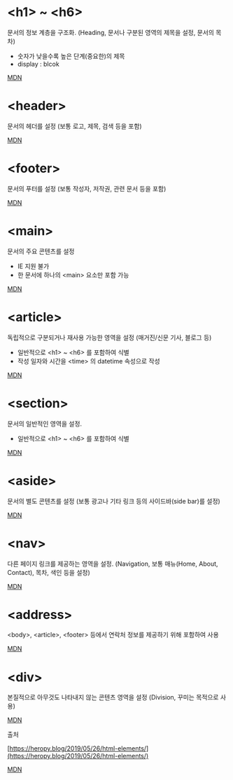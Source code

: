 # \<h1> ~ \<h6>
문서의 정보 계층을 구조화.
(Heading, 문서나 구분된 영역의 제목을 설정, 문서의 목차)
- 숫자가 낮을수록 높은 단계(중요한)의 제목
- display : blcok

[MDN](https://developer.mozilla.org/ko/docs/Web/HTML/Element/Heading_Elements)

# \<header>

문서의 헤더를 설정
(보통 로고, 제목, 검색 등을 포함)

[MDN](https://developer.mozilla.org/ko/docs/Web/HTML/Element/header)

# \<footer>

문서의 푸터를 설정
(보통 작성자, 저작권, 관련 문서 등을 포함)

[MDN](https://developer.mozilla.org/ko/docs/Web/HTML/Element/footer)

# \<main>
문서의 주요 콘텐츠를 설정
- IE 지원 불가
- 한 문서에 하나의 \<main> 요소만 포함 가능

[MDN](https://developer.mozilla.org/ko/docs/Web/HTML/Element/main)

# \<article>
독립적으로 구분되거나 재사용 가능한 영역을 설정
(매거진/신문 기사, 블로그 등)
- 일반적으로 \<h1> ~ \<h6> 를 포함하여 식별
- 작성 일자와 시간을 \<time> 의 datetime 속성으로 작성

[MDN](https://developer.mozilla.org/ko/docs/Web/HTML/Element/article)

# \<section>
문서의 일반적인 영역을 설정.
- 일반적으로 \<h1> ~ \<h6> 를 포함하여 식별

[MDN](https://developer.mozilla.org/ko/docs/Web/HTML/Element/section)

# \<aside>
문서의 별도 콘텐츠를 설정
(보통 광고나 기타 링크 등의 사이드바(side bar)를 설정)

[MDN](https://developer.mozilla.org/ko/docs/Web/HTML/Element/aside)

# \<nav>
다른 페이지 링크를 제공하는 영역을 설정.
(Navigation, 보통 매뉴(Home, About, Contact), 목차, 색인 등을 설정)

[MDN](https://developer.mozilla.org/ko/docs/Web/HTML/Element/nav)

# \<address>
\<body>, \<article>, \<footer> 등에서 연락처 정보를 제공하기 위해 포함하여 사용

[MDN](https://developer.mozilla.org/ko/docs/Web/HTML/Element/address)

# \<div>
본질적으로 아무것도 나타내지 않는 콘텐츠 영역을 설정
(Division, 꾸미는 목적으로 사용)

[MDN](https://developer.mozilla.org/ko/docs/Web/HTML/Element/div)


출처

[https://heropy.blog/2019/05/26/html-elements/](https://heropy.blog/2019/05/26/html-elements/)

[MDN](https://developer.mozilla.org/ko/)